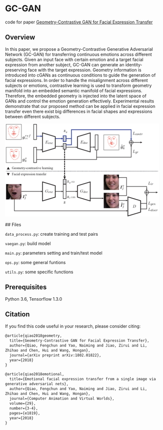 # GC-GAN

code for paper [Geometry-Contrastive GAN for Facial Expression Transfer](https://arxiv.org/abs/1802.01822)

## Overview
In this paper, we propose a Geometry-Contrastive Generative Adversarial Network (GC-GAN) for transferring continuous emotions across different subjects. Given an input face with certain emotion and a target facial expression from another subject, GC-GAN can generate an identity-preserving face with the target expression. Geometry information is introduced into cGANs as continuous conditions to guide the generation of facial expressions. In order to handle the misalignment across different subjects or emotions, contrastive learning is used to transform geometry manifold into an embedded semantic manifold of facial expressions. Therefore, the embedded geometry is injected into the latent space of GANs and control the emotion generation effectively. Experimental results demonstrate that our proposed method can be applied in facial expression transfer even there exist big differences in facial shapes and expressions between different subjects. 
<p align="center"><img src="imgs/architecture.png" width="600"></p>
## Files

``data_process.py``: create training and test pairs

``vaegan.py``: build model

``main.py``: parameters setting and train/test model

``ops.py``: some general funtions

``utils.py``: some specific functions

## Prerequisites

Python 3.6, Tensorflow 1.3.0

## Citation

If you find this code useful in your research, please consider citing:
```
@article{qiao2018geometry,
  title={Geometry-Contrastive GAN for Facial Expression Transfer},
  author={Qiao, Fengchun and Yao, Naiming and Jiao, Zirui and Li, Zhihao and Chen, Hui and Wang, Hongan},
  journal={arXiv preprint arXiv:1802.01822},
  year={2018}
}
```
```
@article{qiao2018emotional,
  title={Emotional facial expression transfer from a single image via generative adversarial nets},
  author={Qiao, Fengchun and Yao, Naiming and Jiao, Zirui and Li, Zhihao and Chen, Hui and Wang, Hongan},
  journal={Computer Animation and Virtual Worlds},
  volume={29},
  number={3-4},
  pages={e1819},
  year={2018}
}
```
